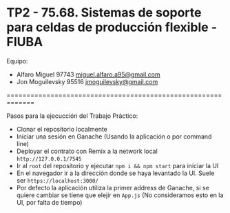 TP2 - 75.68. Sistemas de soporte para celdas de producción flexible - FIUBA
=============================================================

Equipo:
- Alfaro Miguel 97743 miguel.alfaro.a95@gmail.com
- Jon Moguilevsky 95516 jmoguilevsky@gmail.com

=============================================================

Pasos para la ejecucción del Trabajo Práctico:
- Clonar el repositorio localmente
- Iniciar una sesión en Ganache (Usando la aplicación o por command line)
- Deployar el contrato con Remix a la network local `http://127.0.0.1/7545`
- Ir al `root` del repositorio y ejecutar `npm i && npm start` para iniciar la UI
- En el navegador ir a la dirección donde se haya levantado la UI. Suele ser `https://localhost:3000/`
- Por defecto la aplicación utiliza la primer address de Ganache, si se quiere cambiar se tiene que elejir en `App.js` (No consideramos esto en la UI, por falta de tiempo)
